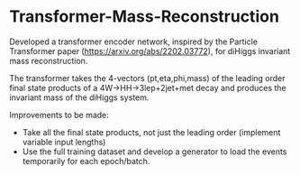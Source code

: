 # Transformer-Mass-Reconstruction

Developed a transformer encoder network, inspired by the Particle Transformer paper (https://arxiv.org/abs/2202.03772), for diHiggs invariant mass reconstruction.

The transformer takes the 4-vectors (pt,eta,phi,mass) of the leading order final state products of a 4W->HH->3lep+2jet+met decay and produces the invariant mass of the diHiggs system. 

Improvements to be made:

- Take all the final state products, not just the leading order (implement variable input lengths)
- Use the full training dataset and develop a generator to load the events temporarily for each epoch/batch.
